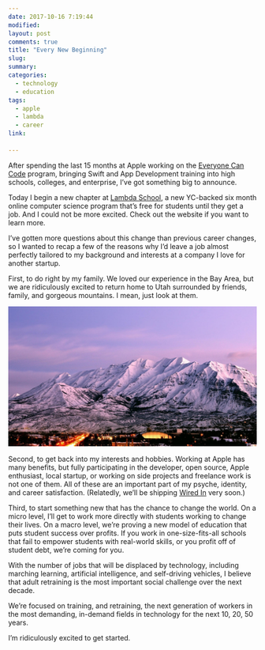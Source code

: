 ```yaml
---
date: 2017-10-16 7:19:44
modified:
layout: post
comments: true
title: "Every New Beginning"
slug:
summary:
categories:
  - technology
  - education
tags: 
  - apple
  - lambda
  - career
link: 

---
```


After spending the last 15 months at Apple working on the [Everyone Can Code](https://apple.com/) program, bringing Swift and App Development training into high schools, colleges, and enterprise, I’ve got something big to announce.

Today I begin a new chapter at [Lambda School](https://lambdaschool.com), a new YC-backed six month online computer science program that’s free for students until they get a job. And I could not be more excited. Check out the website if you want to learn more.

I’ve gotten more questions about this change than previous career changes, so I wanted to recap a few of the reasons why I’d leave a job almost perfectly tailored to my background and interests at a company I love for another startup.

First, to do right by my family. We loved our experience in the Bay Area, but we are ridiculously excited to return home to Utah surrounded by friends, family, and gorgeous mountains. I mean, just look at them. 

![Photo of gorgeous Utah mountains](/images/utah-mountains.jpg)

Second, to get back into my interests and hobbies. Working at Apple has many benefits, but fully participating in the developer, open source, Apple enthusiast, local startup, or working on side projects and freelance work is not one of them. All of these are an important part of my psyche, identity, and career satisfaction. (Relatedly, we’ll be shipping [Wired In](https://wearewired.in) very soon.)

Third, to start something new that has the chance to change the world. On a micro level, I’ll get to work more directly with students working to change their lives. On a macro level, we’re proving a new model of education that puts student success over profits. If you work in one-size-fits-all schools that fail to empower students with real-world skills, or you profit off of student debt, we’re coming for you.

With the number of jobs that will be displaced by technology, including marching learning, artificial intelligence, and self-driving vehicles, I believe that adult retraining is the most important social challenge over the next decade.

We’re focused on training, and retraining, the next generation of workers in the most demanding, in-demand fields in technology for the next 10, 20, 50 years.

I’m ridiculously excited to get started. 